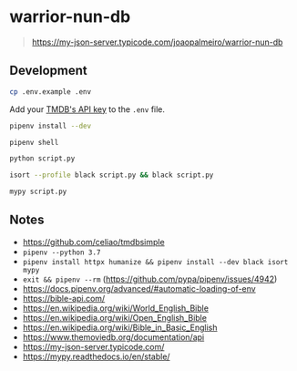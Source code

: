 # warrior-nun-db

> https://my-json-server.typicode.com/joaopalmeiro/warrior-nun-db

## Development

```bash
cp .env.example .env
```

Add your [TMDB's API key](https://developers.themoviedb.org/3/getting-started/introduction) to the `.env` file.

```bash
pipenv install --dev
```

```bash
pipenv shell
```

```bash
python script.py
```

```bash
isort --profile black script.py && black script.py
```

```bash
mypy script.py
```

## Notes

- https://github.com/celiao/tmdbsimple
- `pipenv --python 3.7`
- `pipenv install httpx humanize && pipenv install --dev black isort mypy`
- `exit && pipenv --rm` (https://github.com/pypa/pipenv/issues/4942)
- https://docs.pipenv.org/advanced/#automatic-loading-of-env
- https://bible-api.com/
- https://en.wikipedia.org/wiki/World_English_Bible
- https://en.wikipedia.org/wiki/Open_English_Bible
- https://en.wikipedia.org/wiki/Bible_in_Basic_English
- https://www.themoviedb.org/documentation/api
- https://my-json-server.typicode.com/
- https://mypy.readthedocs.io/en/stable/
